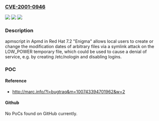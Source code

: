 ### [CVE-2001-0946](https://cve.mitre.org/cgi-bin/cvename.cgi?name=CVE-2001-0946)
![](https://img.shields.io/static/v1?label=Product&message=n%2Fa&color=blue)
![](https://img.shields.io/static/v1?label=Version&message=n%2Fa&color=blue)
![](https://img.shields.io/static/v1?label=Vulnerability&message=n%2Fa&color=brighgreen)

### Description

apmscript in Apmd in Red Hat 7.2 "Enigma" allows local users to create or change the modification dates of arbitrary files via a symlink attack on the LOW_POWER temporary file, which could be used to cause a denial of service, e.g. by creating /etc/nologin and disabling logins.

### POC

#### Reference
- http://marc.info/?l=bugtraq&m=100743394701962&w=2

#### Github
No PoCs found on GitHub currently.

